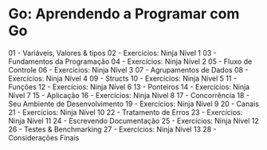 # Go: Aprendendo a Programar com Go

01 - Variáveis, Valores & tipos
02 - Exercícios: Ninja Nível 1
03 - Fundamentos da Programação
04 - Exercícios: Ninja Nível 2
05 - Fluxo de Controle
06 - Exercícios: Ninja Nível 3
07 - Agrupamentos de Dados
08 - Exercícios: Ninja Nível 4
09 - Structs
10 - Exercícios: Ninja Nível 5
11 - Funções
12 - Exercícios: Ninja Nível 6
13 - Ponteiros
14 - Exercícios: Ninja Nível 7
15 - Aplicação
16 - Exercícios: Ninja Nível 8
17 - Concorrência
18 - Seu Ambiente de Desenvolvimento
19 - Exercícios: Ninja Nível 9
20 - Canais
21 - Exercícios: Ninja Nível 10
22 - Tratamento de Erros
23 - Exercícios: Ninja Nível 11
24 - Escrevendo Documentação
25 - Exercícios: Ninja Nível 12
26 - Testes & Benchmarking
27 - Exercícios: Ninja Nível 13
28 - Considerações Finais
